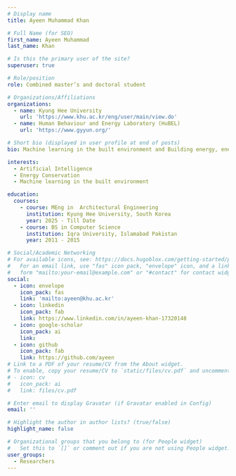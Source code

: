 ```yaml
---
# Display name
title: Ayeen Muhammad Khan

# Full Name (for SEO)
first_name: Ayeen Muhammad
last_name: Khan

# Is this the primary user of the site?
superuser: true

# Role/position
role: Combined master’s and doctoral student

# Organizations/Affiliations
organizations:
  - name: Kyung Hee University
    url: 'https://www.khu.ac.kr/eng/user/main/view.do'
  - name: Human Behaviour and Energy Laboratory (HuBEL)
    url: 'https://www.gyyun.org/'

# Short bio (displayed in user profile at end of posts)
bio: Machine learning in the built environment and Building energy, energy saving and building performance simulation.

interests:
  - Artificial Intelligence
  - Energy Conservation
  - Machine learning in the built environment

education:
  courses:
    - course: MEng in  Architectural Engineering
      institution: Kyung Hee University, South Korea
      year: 2025 - Till Date
    - course: BS in Computer Science
      institution: Iqra University, Islamabad Pakistan
      year: 2011 - 2015

# Social/Academic Networking
# For available icons, see: https://docs.hugoblox.com/getting-started/page-builder/#icons
#   For an email link, use "fas" icon pack, "envelope" icon, and a link in the
#   form "mailto:your-email@example.com" or "#contact" for contact widget.
social:
  - icon: envelope
    icon_pack: fas
    link: 'mailto:ayeen@khu.ac.kr'
  - icon: linkedin
    icon_pack: fab
    link: https://www.linkedin.com/in/ayeen-khan-17320148
  - icon: google-scholar
    icon_pack: ai
    link: 
  - icon: github
    icon_pack: fab
    link: https://github.com/ayeen
# Link to a PDF of your resume/CV from the About widget.
# To enable, copy your resume/CV to `static/files/cv.pdf` and uncomment the lines below.
# - icon: cv
#   icon_pack: ai
#   link: files/cv.pdf

# Enter email to display Gravatar (if Gravatar enabled in Config)
email: ''

# Highlight the author in author lists? (true/false)
highlight_name: false

# Organizational groups that you belong to (for People widget)
#   Set this to `[]` or comment out if you are not using People widget.
user_groups:
  - Researchers
---
```

<!-- 
Nelson Bighetti is a professor of artificial intelligence at the Stanford AI Lab. His research interests include distributed robotics, mobile computing and programmable matter. He leads the Robotic Neurobiology group, which develops self-reconfiguring robots, systems of self-organizing robots, and mobile sensor networks.

Lorem ipsum dolor sit amet, consectetur adipiscing elit. Sed neque elit, tristique placerat feugiat ac, facilisis vitae arcu. Proin eget egestas augue. Praesent ut sem nec arcu pellentesque aliquet. Duis dapibus diam vel metus tempus vulputate. -->
